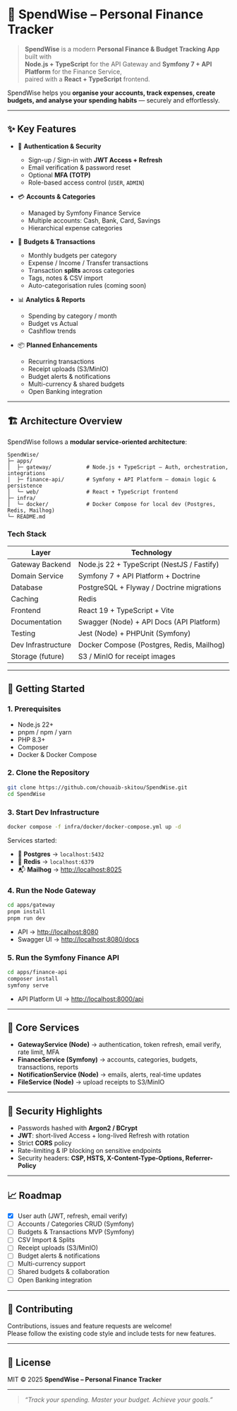 # 💸 SpendWise – Personal Finance Tracker

> **SpendWise** is a modern **Personal Finance & Budget Tracking App** built with  
> **Node.js + TypeScript** for the API Gateway and **Symfony 7 + API Platform** for the Finance Service,  
> paired with a **React + TypeScript** frontend.

SpendWise helps you **organise your accounts, track expenses, create budgets, and analyse your spending habits** — securely and effortlessly.

---

## ✨ Key Features

- 🔐 **Authentication & Security**
  - Sign-up / Sign-in with **JWT Access + Refresh**
  - Email verification & password reset
  - Optional **MFA (TOTP)**
  - Role-based access control (`USER`, `ADMIN`)

- 💳 **Accounts & Categories**
  - Managed by Symfony Finance Service
  - Multiple accounts: Cash, Bank, Card, Savings
  - Hierarchical expense categories

- 💸 **Budgets & Transactions**
  - Monthly budgets per category
  - Expense / Income / Transfer transactions
  - Transaction **splits** across categories
  - Tags, notes & CSV import
  - Auto-categorisation rules (coming soon)

- 📊 **Analytics & Reports**
  - Spending by category / month
  - Budget vs Actual
  - Cashflow trends

- 📦 **Planned Enhancements**
  - Recurring transactions
  - Receipt uploads (S3/MinIO)
  - Budget alerts & notifications
  - Multi-currency & shared budgets
  - Open Banking integration

---

## 🏗️ Architecture Overview

SpendWise follows a **modular service-oriented architecture**:

```
SpendWise/
├─ apps/
│  ├─ gateway/           # Node.js + TypeScript – Auth, orchestration, integrations
│  ├─ finance-api/       # Symfony + API Platform – domain logic & persistence
│  └─ web/               # React + TypeScript frontend
├─ infra/
│  └─ docker/            # Docker Compose for local dev (Postgres, Redis, Mailhog)
└─ README.md
```

### Tech Stack

| Layer             | Technology |
|-------------------|------------|
| Gateway Backend   | Node.js 22 + TypeScript (NestJS / Fastify) |
| Domain Service    | Symfony 7 + API Platform + Doctrine |
| Database          | PostgreSQL + Flyway / Doctrine migrations |
| Caching           | Redis |
| Frontend          | React 19 + TypeScript + Vite |
| Documentation     | Swagger (Node) + API Docs (API Platform) |
| Testing           | Jest (Node) + PHPUnit (Symfony) |
| Dev Infrastructure| Docker Compose (Postgres, Redis, Mailhog) |
| Storage (future)  | S3 / MinIO for receipt images |

---

## 🚀 Getting Started

### 1. Prerequisites
- Node.js 22+
- pnpm / npm / yarn
- PHP 8.3+
- Composer
- Docker & Docker Compose

### 2. Clone the Repository
```bash
git clone https://github.com/chouaib-skitou/SpendWise.git
cd SpendWise
```

### 3. Start Dev Infrastructure
```bash
docker compose -f infra/docker/docker-compose.yml up -d
```

Services started:
- 🐘 **Postgres** → `localhost:5432`
- 🔴 **Redis** → `localhost:6379`
- 📬 **Mailhog** → [http://localhost:8025](http://localhost:8025)

### 4. Run the Node Gateway
```bash
cd apps/gateway
pnpm install
pnpm run dev
```
- API → [http://localhost:8080](http://localhost:8080)  
- Swagger UI → [http://localhost:8080/docs](http://localhost:8080/docs)

### 5. Run the Symfony Finance API
```bash
cd apps/finance-api
composer install
symfony serve
```
- API Platform UI → [http://localhost:8000/api](http://localhost:8000/api)

---

## 🔑 Core Services

- **GatewayService (Node)** → authentication, token refresh, email verify, rate limit, MFA
- **FinanceService (Symfony)** → accounts, categories, budgets, transactions, reports
- **NotificationService (Node)** → emails, alerts, real-time updates
- **FileService (Node)** → upload receipts to S3/MinIO

---

## 🔐 Security Highlights

- Passwords hashed with **Argon2 / BCrypt**
- **JWT**: short-lived Access + long-lived Refresh with rotation
- Strict **CORS** policy
- Rate-limiting & IP blocking on sensitive endpoints
- Security headers: **CSP, HSTS, X-Content-Type-Options, Referrer-Policy**

---

## 📈 Roadmap

- [x] User auth (JWT, refresh, email verify)
- [ ] Accounts / Categories CRUD (Symfony)
- [ ] Budgets & Transactions MVP (Symfony)
- [ ] CSV Import & Splits
- [ ] Receipt uploads (S3/MinIO)
- [ ] Budget alerts & notifications
- [ ] Multi-currency support
- [ ] Shared budgets & collaboration
- [ ] Open Banking integration

---

## 🤝 Contributing
Contributions, issues and feature requests are welcome!  
Please follow the existing code style and include tests for new features.

---

## 📜 License
MIT © 2025 **SpendWise – Personal Finance Tracker**

---

> _“Track your spending. Master your budget. Achieve your goals.”_
